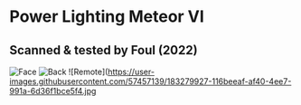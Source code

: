 # Power Lighting Meteor VI

## Scanned & tested by Foul (2022)

![Face](https://user-images.githubusercontent.com/57457139/183279904-0f303ae6-c2dd-4a30-adbc-96f0d46a60da.jpg)
![Back](https://user-images.githubusercontent.com/57457139/183279906-4a3a9af9-1c9b-4786-9656-b75fd7bf3f3d.jpg)
![Remote](https://user-images.githubusercontent.com/57457139/183279927-116beeaf-af40-4ee7-991a-6d36f1bce5f4.jpg
